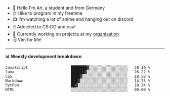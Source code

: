 * 👋 Hello I'm Ari, a student and from Germany
* 🤓 I like to program in my freetime
* 📺 I'm watching a lot of anime and hanging out on discord
* 🖱️ Addicted to CS:GO and osu!
* 👷 Currently working on projects at my [organization](https://github.com/aridevelopment-de)
* 🗒️ Vim for life!

<hr />

**📊 Weekly development breakdown**

<!--START_SECTION:waka-->

```text
JavaScript                   ███████▓░░░░░░░░░░░░░░░░░   30.19 %
Java                         ██████▓░░░░░░░░░░░░░░░░░░   26.22 %
CSS                          ████▓░░░░░░░░░░░░░░░░░░░░   18.50 %
Markdown                     ███▓░░░░░░░░░░░░░░░░░░░░░   14.75 %
Python                       ██▓░░░░░░░░░░░░░░░░░░░░░░   10.34 %
HTML                         ░░░░░░░░░░░░░░░░░░░░░░░░░   00.00 %
```

<!--END_SECTION:waka-->
